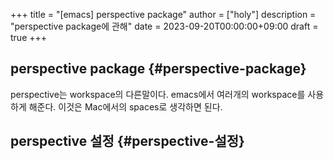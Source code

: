 +++
title = "[emacs] perspective package"
author = ["holy"]
description = "perspective package에 관해"
date = 2023-09-20T00:00:00+09:00
draft = true
+++

## perspective package {#perspective-package}

perspective는 workspace의 다른말이다. emacs에서 여러개의 workspace를
사용하게 해준다. 이것은 Mac에서의 spaces로 생각하면 된다.


## perspective 설정 {#perspective-설정}

```emacs-lisp

```
